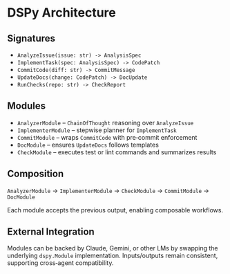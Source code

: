 # DSPy Architecture

## Signatures
- `AnalyzeIssue(issue: str) -> AnalysisSpec`
- `ImplementTask(spec: AnalysisSpec) -> CodePatch`
- `CommitCode(diff: str) -> CommitMessage`
- `UpdateDocs(change: CodePatch) -> DocUpdate`
- `RunChecks(repo: str) -> CheckReport`

## Modules
- `AnalyzerModule` – `ChainOfThought` reasoning over `AnalyzeIssue`
- `ImplementerModule` – stepwise planner for `ImplementTask`
- `CommitModule` – wraps `CommitCode` with pre‑commit enforcement
- `DocModule` – ensures `UpdateDocs` follows templates
- `CheckModule` – executes test or lint commands and summarizes results

## Composition
`AnalyzerModule` → `ImplementerModule` → `CheckModule` → `CommitModule` → `DocModule`

Each module accepts the previous output, enabling composable workflows.

## External Integration
Modules can be backed by Claude, Gemini, or other LMs by swapping the underlying `dspy.Module` implementation. Inputs/outputs remain consistent, supporting cross‑agent compatibility.
